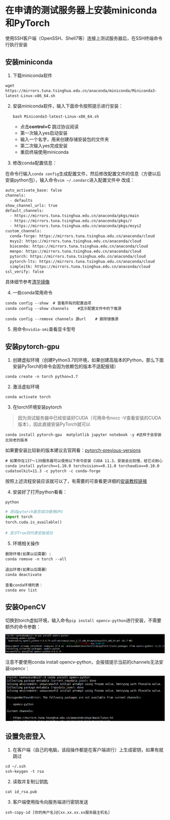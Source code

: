 # 在申请的测试服务器上安装miniconda和PyTorch

使用SSH客户端（OpenSSH、Shell7等）连接上测试服务器后，在SSH终端命令行执行安装

## 安装miniconda
1. 下载miniconda软件
```shell
wget https://mirrors.tuna.tsinghua.edu.cn/anaconda/miniconda/Miniconda3-latest-Linux-x86_64.sh
```
2. 安装miniconda软件，输入下面命令按照提示进行安装：

   ```bash Miniconda3-latest-Linux-x86_64.sh```

   - 点击**control+C** 跳过协议阅读
   - 第一次输入yes启动安装
   - 输入一个名字，用来创建存储安装包的文件夹
   - 第二次输入yes完成安装
   - 重启终端使用miniconda
3. 修改conda配置信息：

 在命令行输入```conda config```生成配置文件，然后修改配置文件的信息（方便以后安装python包），输入命令```vim ~/.condarc```进入配置文件中
  改成：
```
auto_activate_base: false
channels:
  - defaults
show_channel_urls: true
default_channels:
  - https://mirrors.tuna.tsinghua.edu.cn/anaconda/pkgs/main
  - https://mirrors.tuna.tsinghua.edu.cn/anaconda/pkgs/r
  - https://mirrors.tuna.tsinghua.edu.cn/anaconda/pkgs/msys2
custom_channels:
  conda-forge: https://mirrors.tuna.tsinghua.edu.cn/anaconda/cloud
  msys2: https://mirrors.tuna.tsinghua.edu.cn/anaconda/cloud
  bioconda: https://mirrors.tuna.tsinghua.edu.cn/anaconda/cloud
  menpo: https://mirrors.tuna.tsinghua.edu.cn/anaconda/cloud
  pytorch: https://mirrors.tuna.tsinghua.edu.cn/anaconda/cloud
  pytorch-lts: https://mirrors.tuna.tsinghua.edu.cn/anaconda/cloud
  simpleitk: https://mirrors.tuna.tsinghua.edu.cn/anaconda/cloud
ssl_verify: false
```
具体细节参考[清华镜像](https://mirrors.tuna.tsinghua.edu.cn/help/anaconda/)

4. 一些conda常用命令

```she
conda config --show  # 查看所有的配置选项
conda config --show channels    #显示配置文件中的下载源

conda config --remove channels 源url    # 删除镜像源
```

5. 用命令```nvidia-smi```查看显卡型号



## 安装pytorch-gpu
1. 创建虚拟环境（创建Python3.7的环境，如果创建高版本的Python，那么下面安装PyTorch的命令会因为依赖包的版本不适配报错）
```shell
conda create -n torch python=3.7
```
2. 激活虚拟环境
```shell
conda activate torch
```
3. 在torch环境安装pytorch

> 因为测试服务器中已经安装好CUDA（可用命令nvcc -V查看安装的CUDA版本），因此直接安装PyTorch就可以

```shell
conda install pytorch-gpu  matplotlib jupyter notebook -y #这样子会安装比较老的版本
```
如果要安装比较新的版本建议去官网看：[pytorch-previous-versions](https://pytorch.org/get-started/previous-versions/)
```
# 如果你在137～139服务器可以使用以下命令安装 CUDA 11.3，安装会比较慢，给它点耐心
conda install pytorch==1.10.0 torchvision==0.11.0 torchaudio==0.10.0 cudatoolkit=11.3 -c pytorch -c conda-forge
```

按照上述流程安装应该就可以了，有需要的可查看更详细的[安装教程链接](http://t.csdn.cn/PbwKY)

4. 安装好了打开python看看：

```shell
python
```
```python
# 测试pytorch能否成功使用GPU
import torch
torch.cuda.is_available()

# 显示True则代表安装成功
```
5. 环境相关操作

```shell
删除环境(如果以后需要）:
conda remove -n torch --all
 
退出环境(如果以后需要）
conda deactivate

查看conda环境列表：
conda env list
```



## 安装OpenCV

切换到torch虚拟环境，输入命令```pip install opencv-python```进行安装，不需要额外的命令参数：

![image-20230726174315605](./assets/image-20230726174315605.png)

注意不要使用conda install opencv-python，会报错提示当前的channels无法安装opencv：

![image-20230726174404464](./assets/image-20230726174404464.png)

## 设置免密登入
1. 在客户端（自己的电脑，该段操作都是在客户端进行）上生成密钥，如果有就跳过
```shell
cd ~/.ssh
ssh-keygen -t rsa
```
2. 读取并复制公钥匙
```shell
cat id_rsa.pub
```
3.  客户端使用指令向服务端进行密钥发送
```shell
ssh-copy-id [你的用户名]@[xx.xx.xx.xx服务器主机名]
```